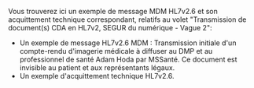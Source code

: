 Vous trouverez ici un exemple de message MDM HL7v2.6 et son acquittement technique correspondant, relatifs au volet "Transmission de document(s) CDA en HL7v2, SEGUR du numérique - Vague 2":
- Un exemple de message HL7v2.6 MDM : Transmission initiale d'un compte-rendu d'imagerie médicale à diffuser au DMP et au professionnel de santé Adam Hoda par MSSanté. Ce document est invisible au patient et aux représentants légaux.
- Un exemple d'acquittement technique HL7v2.6. 

